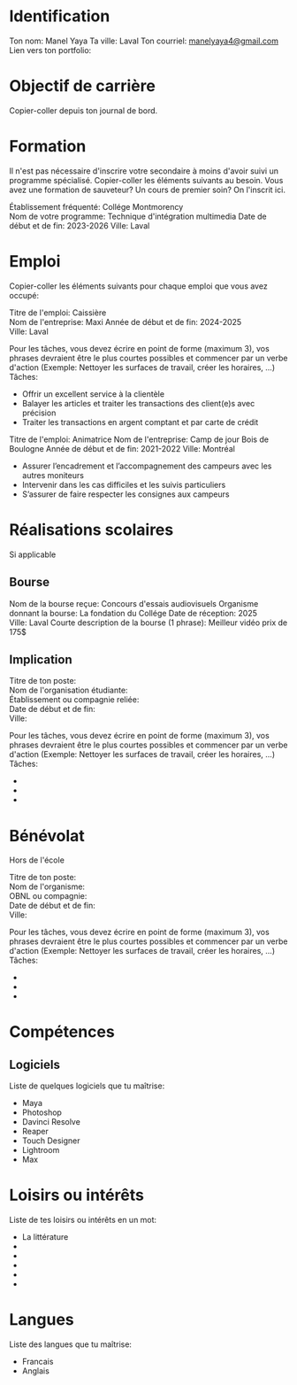 # Identification
Ton nom:     Manel Yaya
Ta ville:     Laval
Ton courriel:     manelyaya4@gmail.com
Lien vers ton portfolio:     
 
# Objectif de carrière
Copier-coller depuis ton journal de bord.
 
 
# Formation
Il n'est pas nécessaire d'inscrire votre secondaire à moins d'avoir suivi un programme spécialisé. Copier-coller les éléments suivants au besoin. Vous avez une formation de sauveteur? Un cours de premier soin? On l'inscrit ici.
 
Établissement fréquenté:    Collége Montmorency  
Nom de votre programme:    Technique d'intégration multimedia
Date de début et de fin:     2023-2026
Ville:     Laval
 
# Emploi
Copier-coller les éléments suivants pour chaque emploi que vous avez occupé:
 
Titre de l'emploi:   Caissière  
Nom de l'entreprise:     Maxi
Année de début et de fin:    2024-2025  
Ville:    Laval
 
Pour les tâches, vous devez écrire en point de forme (maximum 3), vos phrases devraient être le plus courtes possibles et commencer par un verbe d'action (Exemple: Nettoyer les surfaces de travail, créer les horaires, ...)    
Tâches:    
 
* Offrir un excellent service à la clientèle
* Balayer les articles et traiter les transactions des client(e)s avec précision
* Traiter les transactions en argent comptant et par carte de crédit
 
 
Titre de l'emploi:   Animatrice
Nom de l'entreprise:     Camp de jour Bois de Boulogne
Année de début et de fin:    2021-2022
Ville:    Montréal
 
* Assurer l’encadrement et l’accompagnement des campeurs avec les autres moniteurs
* Intervenir dans les cas difficiles et les suivis particuliers
* S’assurer de faire respecter les consignes aux campeurs
 
 
# Réalisations scolaires
Si applicable
 
## Bourse
Nom de la bourse reçue: Concours d'essais audiovisuels
Organisme donnant la bourse: La fondation du Collége
Date de réception: 2025  
Ville: Laval
Courte description de la bourse (1 phrase): Meilleur vidéo prix de 175$
 
## Implication
Titre de ton poste:     
Nom de l'organisation étudiante:     
Établissement ou compagnie reliée:     
Date de début et de fin:     
Ville:     
 
Pour les tâches, vous devez écrire en point de forme (maximum 3), vos phrases devraient être le plus courtes possibles et commencer par un verbe d'action (Exemple: Nettoyer les surfaces de travail, créer les horaires, ...)    
Tâches:       
 
* 
* 
*
 
# Bénévolat
Hors de l'école
 
Titre de ton poste:     
Nom de l'organisme:     
OBNL ou compagnie:     
Date de début et de fin:     
Ville:     
 
Pour les tâches, vous devez écrire en point de forme (maximum 3), vos phrases devraient être le plus courtes possibles et commencer par un verbe d'action (Exemple: Nettoyer les surfaces de travail, créer les horaires, ...)    
Tâches:      
 
* 
* 
*
 
 
# Compétences
 
 
## Logiciels  
Liste de quelques logiciels que tu maîtrise:       
 
* Maya
* Photoshop
* Davinci Resolve
* Reaper
* Touch Designer
* Lightroom
* Max
 
  
# Loisirs ou intérêts
Liste de tes loisirs ou intérêts en un mot:     
 
* La littérature
* 
* 
*
*
*
 
# Langues
Liste des langues que tu maîtrise:     
 
* Francais
* Anglais
